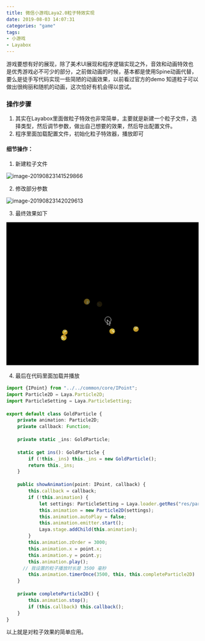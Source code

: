 ```yaml
---
title: 微信小游戏Laya2.0粒子特效实现
date: 2019-08-03 14:07:31
categories: "game"
tags:
- 小游戏
- Layabox
---
```


游戏要想有好的展现，除了美术UI展现和程序逻辑实现之外，音效和动画特效也是优秀游戏必不可少的部分，之前做动画的时候，基本都是使用Spine动画代替，要么是徒手写代码实现一些简陋的动画效果，以前看过官方的demo 知道粒子可以做出很绚丽和随机的动画，这次恰好有机会得以尝试。

<!--more-->

### 操作步骤

1. 其实在Layabox里面做粒子特效也非常简单，主要就是新建一个粒子文件，选择类型，然后调节参数，做出自己想要的效果，然后导出配置文件。
2. 程序里面加载配置文件，初始化粒子特效器，播放即可

#### 细节操作：

1. 新建粒子文件

![image-20190823141529866](微信小游戏Laya2-0粒子特效实现/image-20190823141529866-6540932.jpeg)

2. 修改部分参数

![image-20190823142029613](微信小游戏Laya2-0粒子特效实现/image-20190823142029613-6541232.jpeg)

3. 最终效果如下

![record](微信小游戏Laya2-0粒子特效实现/record.gif)

4. 最后在代码里面加载并播放

```typescript
import {IPoint} from "../../common/core/IPoint";
import Particle2D = Laya.Particle2D;
import ParticleSetting = Laya.ParticleSetting;

export default class GoldParticle {
    private animation: Particle2D;
    private callback: Function;

    private static _ins: GoldParticle;

    static get ins(): GoldParticle {
        if (!this._ins) this._ins = new GoldParticle();
        return this._ins;
    }

    public showAnimation(point: IPoint, callback) {
        this.callback = callback;
        if (!this.animation) {
            let settings: ParticleSetting = Laya.loader.getRes("res/particles/test.part");
            this.animation = new Particle2D(settings);
            this.animation.autoPlay = false;
            this.animation.emitter.start();
            Laya.stage.addChild(this.animation);
        }
        this.animation.zOrder = 3000;
        this.animation.x = point.x;
        this.animation.y = point.y;
        this.animation.play();
      // 我设置的粒子播放时长是 3500 毫秒
        this.animation.timerOnce(3500, this, this.completeParticle2D)
    }

    private completeParticle2D() {
        this.animation.stop();
        if (this.callback) this.callback();
    }
}
```

以上就是对粒子效果的简单应用。